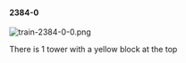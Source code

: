 #### 2384-0
![train-2384-0-0.png](https://github.com/lil-lab/nlvr/raw/master/nlvr/train/images/17/train-2384-0-0.png "train-2384-0-0.png")

There is 1 tower with a yellow block at the top